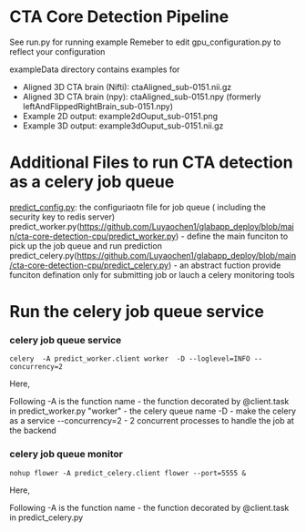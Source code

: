 # CTA Core Detection Pipeline

See run.py for running example
Remeber to edit gpu_configuration.py to reflect your configuration

exampleData directory contains examples for 
- Aligned 3D CTA brain (Nifti): ctaAligned_sub-0151.nii.gz
- Aligned 3D CTA brain (npy): ctaAligned_sub-0151.npy (formerly leftAndFlippedRightBrain_sub-0151.npy)
- Example 2D output: example2dOuput_sub-0151.png
- Example 3D output: example3dOuput_sub-0151.nii.gz

# Additional Files to run CTA  detection as a celery job queue

[predict_config.py](https://github.com/Luyaochen1/glabapp_deploy/blob/main/cta-core-detection-cpu/predict_config.py): the configuriaotn file for job queue ( including the security key to redis server)
predict_worker.py(https://github.com/Luyaochen1/glabapp_deploy/blob/main/cta-core-detection-cpu/predict_worker.py)  - define the main funciton to pick up the job queue and run prediction
predict_celery.py(https://github.com/Luyaochen1/glabapp_deploy/blob/main/cta-core-detection-cpu/predict_celery.py)  - an abstract fuction provide funciton defination only for submitting job or lauch a celery monitoring tools

# Run the celery job queue service

### celery job queue service

```
celery  -A predict_worker.client worker  -D --loglevel=INFO --concurrency=2
```

Here,

Following -A is the function name - the function decorated by @client.task in  predict_worker.py 
"worker" -  the celery queue name
-D  - make the celery as a service
--concurrency=2  - 2 concurrent processes to handle the job at the backend


### celery job queue monitor

```
nohup flower -A predict_celery.client flower --port=5555 &
```

Here,

Following -A is the function name - the function decorated by @client.task in  predict_celery.py 




